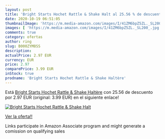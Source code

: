 ```yaml
---
layout: post
title: 'Bright Starts Hochet Rattle & Shake Halt al 25.56 % de descuento'
date: 2020-10-19 06:51:05
thumbnailImage: 'https://m.media-amazon.com/images/I/41ZM6bpZ5ZL._SL200_.jpg'
images: [ 'https://m.media-amazon.com/images/I/41ZM6bpZ5ZL._SL200_.jpg' ]
comments: true
category: ofertas
author: ring
slug: B000ZYM8SS
description:
actualPrice: 2.97 EUR
currency: EUR
price: 2.97
comparePrice: 3.99 EUR
inStock: true
prodname: 'Bright Starts Hochet Rattle & Shake Haltère'
---
```


Está [Bright Starts Hochet Rattle & Shake Haltère](https://www.amazon.fr/dp/B000ZYM8SS/?tag=tolees0d-21) con 25.56 de descuento por 2.97 EUR (original: 3.99 EUR) en el siguiente enlace!

[![Bright Starts Hochet Rattle & Shake Halt](https://m.media-amazon.com/images/I/41ZM6bpZ5ZL._SL200_.jpg)](https://www.amazon.fr/dp/B000ZYM8SS/?tag=tolees0d-21)

[Ver la oferta!!](https://www.amazon.fr/dp/B000ZYM8SS/?tag=tolees0d-21)

Links participate in Amazon Associate program and might generate a comission on qualifying sales


